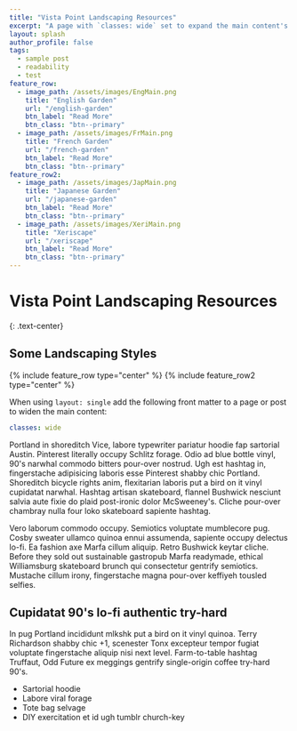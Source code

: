 ```yaml
---
title: "Vista Point Landscaping Resources"
excerpt: "A page with `classes: wide` set to expand the main content's width."
layout: splash
author_profile: false
tags: 
  - sample post
  - readability
  - test
feature_row:
  - image_path: /assets/images/EngMain.png
    title: "English Garden"
    url: "/english-garden"
    btn_label: "Read More"
    btn_class: "btn--primary"
  - image_path: /assets/images/FrMain.png
    title: "French Garden"
    url: "/french-garden"
    btn_label: "Read More"
    btn_class: "btn--primary"
feature_row2:
  - image_path: /assets/images/JapMain.png
    title: "Japanese Garden"
    url: "/japanese-garden"
    btn_label: "Read More"
    btn_class: "btn--primary"
  - image_path: /assets/images/XeriMain.png
    title: "Xeriscape"
    url: "/xeriscape"
    btn_label: "Read More"
    btn_class: "btn--primary"
---
```


# Vista Point Landscaping Resources
{: .text-center}
## Some Landscaping Styles
{% include feature_row type="center" %}
{% include feature_row2 type="center" %}

When using `layout: single` add the following front matter to a page or post to widen the main content:

```yaml
classes: wide
```

Portland in shoreditch Vice, labore typewriter pariatur hoodie fap sartorial Austin. Pinterest literally occupy Schlitz forage. Odio ad blue bottle vinyl, 90's narwhal commodo bitters pour-over nostrud. Ugh est hashtag in, fingerstache adipisicing laboris esse Pinterest shabby chic Portland. Shoreditch bicycle rights anim, flexitarian laboris put a bird on it vinyl cupidatat narwhal. Hashtag artisan skateboard, flannel Bushwick nesciunt salvia aute fixie do plaid post-ironic dolor McSweeney's. Cliche pour-over chambray nulla four loko skateboard sapiente hashtag.

Vero laborum commodo occupy. Semiotics voluptate mumblecore pug. Cosby sweater ullamco quinoa ennui assumenda, sapiente occupy delectus lo-fi. Ea fashion axe Marfa cillum aliquip. Retro Bushwick keytar cliche. Before they sold out sustainable gastropub Marfa readymade, ethical Williamsburg skateboard brunch qui consectetur gentrify semiotics. Mustache cillum irony, fingerstache magna pour-over keffiyeh tousled selfies.

## Cupidatat 90's lo-fi authentic try-hard

In pug Portland incididunt mlkshk put a bird on it vinyl quinoa. Terry Richardson shabby chic +1, scenester Tonx excepteur tempor fugiat voluptate fingerstache aliquip nisi next level. Farm-to-table hashtag Truffaut, Odd Future ex meggings gentrify single-origin coffee try-hard 90's.

  * Sartorial hoodie
  * Labore viral forage
  * Tote bag selvage
  * DIY exercitation et id ugh tumblr church-key
